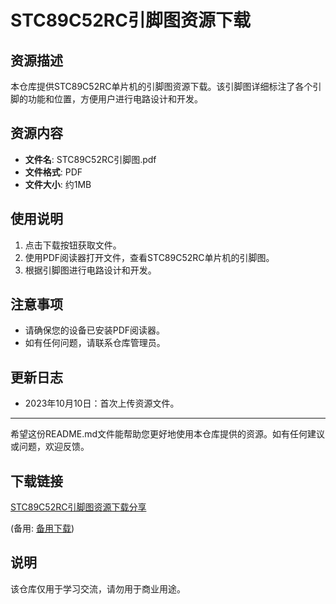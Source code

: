 # STC89C52RC引脚图资源下载

## 资源描述
本仓库提供STC89C52RC单片机的引脚图资源下载。该引脚图详细标注了各个引脚的功能和位置，方便用户进行电路设计和开发。

## 资源内容
- **文件名**: STC89C52RC引脚图.pdf
- **文件格式**: PDF
- **文件大小**: 约1MB

## 使用说明
1. 点击下载按钮获取文件。
2. 使用PDF阅读器打开文件，查看STC89C52RC单片机的引脚图。
3. 根据引脚图进行电路设计和开发。

## 注意事项
- 请确保您的设备已安装PDF阅读器。
- 如有任何问题，请联系仓库管理员。

## 更新日志
- 2023年10月10日：首次上传资源文件。

---

希望这份README.md文件能帮助您更好地使用本仓库提供的资源。如有任何建议或问题，欢迎反馈。

## 下载链接
[STC89C52RC引脚图资源下载分享](https://pan.quark.cn/s/4c16e391a11f) 

(备用: [备用下载](https://pan.baidu.com/s/1pqlASUe3HPLp5E-xu7orhg?pwd=1234))

## 说明

该仓库仅用于学习交流，请勿用于商业用途。
